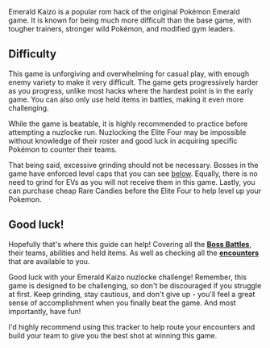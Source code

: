 ---
---

Emerald Kaizo is a popular rom hack of the original Pokémon Emerald game. It is known for being much more difficult than the base game, with tougher trainers, stronger wild Pokémon, and modified gym leaders. 

## Difficulty

This game is unforgiving and overwhelming for casual play, with enough enemy variety to make it very difficult. The game gets progressively harder as you progress, unlike most hacks where the hardest point is in the early game. You can also only use held items in battles, making it even more challenging. 

While the game is beatable, it is highly recommended to practice before attempting a nuzlocke run. Nuzlocking the Elite Four may be impossible without knowledge of their roster and good luck in acquiring specific Pokémon to counter their teams. 

That being said, excessive grinding should not be necessary. Bosses in the game have enforced level caps that you can see [below](#boss-summary). Equally, there is no need to grind for EVs as you will not receive them in this game. Lastly, you can purchase cheap Rare Candies before the Elite Four to help level up your Pokemon.

## Good luck!

Hopefully that's where this guide can help! Covering all the [**Boss Battles**](#boss-summary), their teams, abilities and held items. As well as checking all the [**encounters**](#encounters) that are available to you.

Good luck with your Emerald Kaizo nuzlocke challenge! Remember, this game is designed to be challenging, so don't be discouraged if you struggle at first. Keep grinding, stay cautious, and don't give up - you'll feel a great sense of accomplishment when you finally beat the game. And most importantly, have fun!

I'd highly recommend using this tracker to help route your encounters and build your team to give you the best shot at winning this game.



